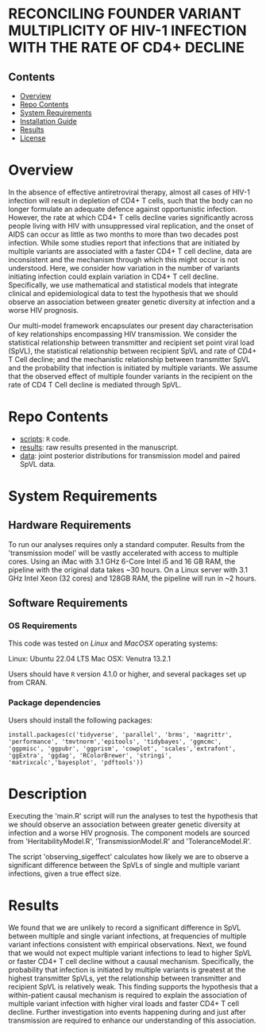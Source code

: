 # RECONCILING FOUNDER VARIANT MULTIPLICITY OF HIV-1 INFECTION WITH THE RATE OF CD4+ DECLINE

## Contents

- [Overview](#overview)
- [Repo Contents](#repo-contents)
- [System Requirements](#system-requirements)
- [Installation Guide](#installation-guide)
- [Results](#results)
- [License](./LICENSE)

# Overview
In the absence of effective antiretroviral therapy, almost all cases of HIV-1 infection will result in depletion of CD4+ T cells, such that the body can no longer formulate an adequate defence against opportunistic infection. However, the rate at which CD4+ T cells decline varies significantly across people living with HIV with unsuppressed viral replication, and the onset of AIDS can occur as little as two months to more than two decades post infection. While some studies report that infections that are initiated by multiple variants are associated with a faster CD4+ T cell decline, data are inconsistent and the mechanism through which this might occur is not understood. Here, we consider how variation in the number of variants initiating infection could explain variation in CD4+ T cell decline. Specifically, we use mathematical and statistical models that integrate clinical and epidemiological data to test the hypothesis that we should observe an association between greater genetic diversity at infection and a worse HIV prognosis.


Our multi-model framework encapsulates our present day characterisation of key relationships encompassing HIV transmission. We consider the statistical relationship between transmitter and recipient set point viral load (SpVL), the statistical relationship between recipient SpVL and rate of CD4+ T Cell decline; and the mechanistic relationship between transmitter SpVL and the probability that infection is initiated by multiple variants. We assume that the observed effect of multiple founder variants in the recipient on the rate of CD4 T Cell decline is mediated through SpVL.

# Repo Contents
- [scripts](./scripts): `R` code.
- [results](./results): raw results presented in the manuscript.
- [data](./data): joint posterior distributions for transmission model and paired SpVL data.

# System Requirements

## Hardware Requirements

To run our analyses requires only a standard computer. Results from the 'transmission model'
will be vastly accelerated with access to multiple cores. Using an iMac with 3.1 GHz 6-Core Intel i5 and 16 GB RAM, the pipeline with the original data takes ~30 hours. On a Linux server with 3.1 GHz Intel Xeon (32 cores) and 128GB RAM, the pipeline will run in ~2 hours. 


## Software Requirements

### OS Requirements

This code was tested on *Linux* and *MacOSX* operating systems:

Linux: Ubuntu 22.04 LTS
Mac OSX: Venutra 13.2.1

Users should have `R` version 4.1.0 or higher, and several packages set up from CRAN.


### Package dependencies
Users should install the following packages:

```
install.packages(c('tidyverse', 'parallel', 'brms', 'magrittr', 'performance', 'tmvtnorm','epitools', 'tidybayes', 'ggmcmc', 'ggpmisc', 'ggpubr', 'ggprism', 'cowplot', 'scales','extrafont', 'ggExtra', 'ggdag', 'RColorBrewer', 'stringi', 'matrixcalc','bayesplot', 'pdftools'))
```


# Description
Executing the 'main.R' script will run the analyses to test the hypothesis that we should observe an association between greater genetic diversity at infection and a worse HIV prognosis. The component models are sourced from 'HeritabilityModel.R', 'TransmissionModel.R' and 'ToleranceModel.R'.

The script 'observing_sigeffect' calculates how likely we are to observe a significant difference between the SpVLs of single and multiple variant infections, given a true effect size.


# Results
We found that we are unlikely to record a significant difference in SpVL between multiple and single variant infections, at frequencies of multiple variant infections consistent with empirical observations. Next, we found that we would not expect multiple variant infections to lead to higher SpVL or faster CD4+ T cell decline without a causal mechanism. Specifically, the probability that infection is initiated by multiple variants is greatest at the highest transmitter SpVLs, yet the relationship between transmitter and recipient SpVL is relatively weak. This finding supports the hypothesis that a within-patient causal mechanism is required to explain the association of multiple variant infection with higher viral loads and faster CD4+ T cell decline. Further investigation into events happening during and just after transmission are required to enhance our understanding of this association.
